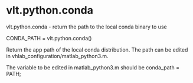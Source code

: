 # vlt.python.conda

  vlt.python.conda - return the path to the local conda binary to use
  
  CONDA_PATH = vlt.python.conda()
 
  Return the app path of the local conda distribution.
  The path can be edited in vhlab_configuration/matlab_python3.m.
 
  The variable to be edited in matlab_python3.m should be 
  conda_path = PATH;
